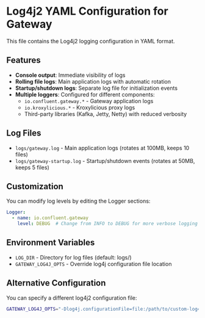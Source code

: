 # Log4j2 YAML Configuration for Gateway

This file contains the Log4j2 logging configuration in YAML format.

## Features

- **Console output**: Immediate visibility of logs
- **Rolling file logs**: Main application logs with automatic rotation
- **Startup/shutdown logs**: Separate log file for initialization events
- **Multiple loggers**: Configured for different components:
  - `io.confluent.gateway.*` - Gateway application logs
  - `io.kroxylicious.*` - Kroxylicious proxy logs  
  - Third-party libraries (Kafka, Jetty, Netty) with reduced verbosity

## Log Files

- `logs/gateway.log` - Main application logs (rotates at 100MB, keeps 10 files)
- `logs/gateway-startup.log` - Startup/shutdown events (rotates at 50MB, keeps 5 files)

## Customization

You can modify log levels by editing the Logger sections:

```yaml
Logger:
  - name: io.confluent.gateway
    level: DEBUG  # Change from INFO to DEBUG for more verbose logging
```

## Environment Variables

- `LOG_DIR` - Directory for log files (default: logs/)
- `GATEWAY_LOG4J_OPTS` - Override log4j configuration file location

## Alternative Configuration

You can specify a different log4j2 configuration file:

```bash
GATEWAY_LOG4J_OPTS="-Dlog4j.configurationFile=file:/path/to/custom-log4j2.yaml" ./bin/gateway-start -c config/gateway-config.yaml
```